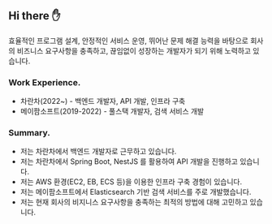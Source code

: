 ## Hi there ✋
효율적인 프로그램 설계, 안정적인 서비스 운영, 뛰어난 문제 해결 능력을 바탕으로
회사의 비즈니스 요구사항을 충족하고, 끊임없이 성장하는 개발자가 되기 위해 노력하고 있습니다.
<br/>

### Work Experience.
- 차란차(2022~) - 백엔드 개발자, API 개발, 인프라 구축
- 메이팜소프트(2019-2022) - 풀스택 개발자, 검색 서비스 개발

### Summary.
- 저는 차란차에서 백엔드 개발자로 근무하고 있습니다.
- 저는 차란차에서 Spring Boot, NestJS 를 활용하여 API 개발을 진행하고 있습니다.
- 저는 AWS 환경(EC2, EB, ECS 등)을 이용한 인프라 구축 경험이 있습니다.
- 저는 메이팜소프트에서 Elasticsearch 기반 검색 서비스를 주로 개발했습니다.
- 저는 현재 회사의 비지니스 요구사항을 충족하는 최적의 방법에 대해 고민하고 있습니다.


<!--
**sangjaeoh/sangjaeoh** is a ✨ _special_ ✨ repository because its `README.md` (this file) appears on your GitHub profile.

Here are some ideas to get you started:

- 🔭 I’m currently working on ...
- 🌱 I’m currently learning ...
- 👯 I’m looking to collaborate on ...
- 🤔 I’m looking for help with ...
- 💬 Ask me about ...
- 📫 How to reach me: ...
- 😄 Pronouns: ...
- ⚡ Fun fact: ...
-->

